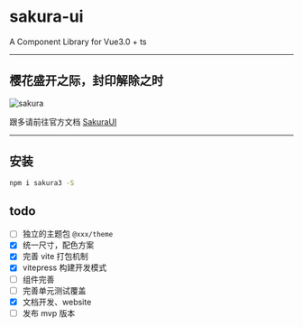 # sakura-ui

A Component Library for Vue3.0 + ts

---

## 樱花盛开之际，封印解除之时

![sakura](https://tflins.oss-cn-beijing.aliyuncs.com/sakura-ui/sakura-image.png?versionId=CAEQGBiBgIDf9JGFzRciIDAwZTY5ZWVkZmU2YzQ1Njk5ZTEyNmY3MjczOWM1ZjA3)

跟多请前往官方文档 [SakuraUI](https://tflin.com/sakura-ui/)

---

## 安装

```sh
npm i sakura3 -S
```

## todo

- [ ] 独立的主题包 `@xxx/theme`
- [x] 统一尺寸，配色方案
- [x] 完善 vite 打包机制
- [x] vitepress 构建开发模式
- [ ] 组件完善
- [ ] 完善单元测试覆盖
- [x] 文档开发、website
- [ ] 发布 mvp 版本
